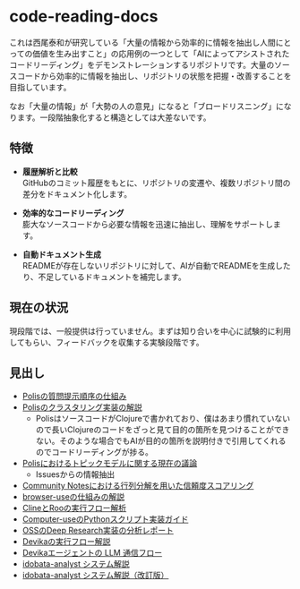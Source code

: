 # code-reading-docs

これは西尾泰和が研究している「大量の情報から効率的に情報を抽出し人間にとっての価値を生み出すこと」の応用例の一つとして「AIによってアシストされたコードリーディング」をデモンストレーションするリポジトリです。大量のソースコードから効率的に情報を抽出し、リポジトリの状態を把握・改善することを目指しています。

なお「大量の情報」が「大勢の人の意見」になると「ブロードリスニング」になります。一段階抽象化すると構造としては大差ないです。

## 特徴

- **履歴解析と比較**  
  GitHubのコミット履歴をもとに、リポジトリの変遷や、複数リポジトリ間の差分をドキュメント化します。

- **効率的なコードリーディング**  
  膨大なソースコードから必要な情報を迅速に抽出し、理解をサポートします。

- **自動ドキュメント生成**  
  READMEが存在しないリポジトリに対して、AIが自動でREADMEを生成したり、不足しているドキュメントを補完します。


## 現在の状況

現段階では、一般提供は行っていません。まずは知り合いを中心に試験的に利用してもらい、フィードバックを収集する実験段階です。

## 見出し
- [Polisの質問提示順序の仕組み](polis-question-ordering.md)
- [Polisのクラスタリング実装の解説](polis_clustering_explanation.md)
  - PolisはソースコードがClojureで書かれており、僕はあまり慣れていないので長いClojureのコードをざっと見て目的の箇所を見つけることができない。そのような場合でもAIが目的の箇所を説明付きで引用してくれるのでコードリーディングが捗る。
- [Polisにおけるトピックモデルに関する現在の議論](polis_topic_model_discussion_summary)
  - Issuesからの情報抽出
- [Community Notesにおける行列分解を用いた信頼度スコアリング](community_notes_matrix_factorization.md)
- [browser-useの仕組みの解説](browser_use_analysis.md)
- [ClineとRooの実行フロー解析](cline_analysis.md)
- [Computer-useのPythonスクリプト実装ガイド](computer-use-python.md)
- [OSSのDeep Research実装の分析レポート](deep-research.md)
- [Devikaの実行フロー解説](devika-flow.md)
- [Devikaエージェントの LLM 通信フロー](devika-agent-llm-interaction.md)
- [idobata-analyst システム解説](idobata-analyst.md)
- [idobata-analyst システム解説（改訂版）](idobata-analyst-v2.md)